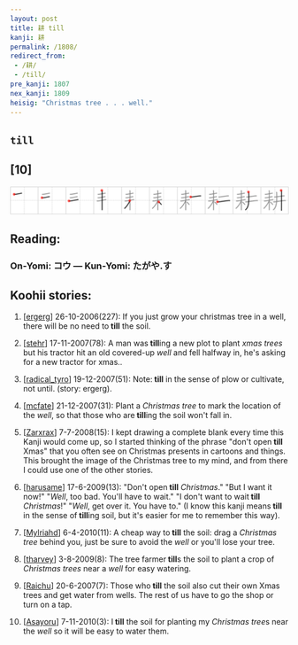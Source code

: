 ```yaml
---
layout: post
title: 耕 till
kanji: 耕
permalink: /1808/
redirect_from:
 - /耕/
 - /till/
pre_kanji: 1807
nex_kanji: 1809
heisig: "Christmas tree . . . well."
---
```


## `till`

## [10]

<div class="stroke"><img src="../images/E88095.png" /></div>

## Reading:

### On-Yomi: コウ &mdash; Kun-Yomi: たがや.す

## Koohii stories:

1) [<a href="http://kanji.koohii.com/profile/ergerg">ergerg</a>] 26-10-2006(227): If you just grow your christmas tree in a well, there will be no need to<strong> till</strong> the soil. 

2) [<a href="http://kanji.koohii.com/profile/stehr">stehr</a>] 17-11-2007(78): A man was<strong> till</strong>ing a new plot to plant <em>xmas trees</em> but his tractor hit an old covered-up <em>well</em> and fell halfway in, he&#039;s asking for a new tractor for xmas.. 

3) [<a href="http://kanji.koohii.com/profile/radical_tyro">radical_tyro</a>] 19-12-2007(51): Note:<strong> till</strong> in the sense of plow or cultivate, not until. (story: ergerg). 

4) [<a href="http://kanji.koohii.com/profile/mcfate">mcfate</a>] 21-12-2007(31): Plant a <em>Christmas tree</em> to mark the location of the <em>well</em>, so that those who are<strong> till</strong>ing the soil won&#039;t fall in. 

5) [<a href="http://kanji.koohii.com/profile/Zarxrax">Zarxrax</a>] 7-7-2008(15): I kept drawing a complete blank every time this Kanji would come up, so I started thinking of the phrase &quot;don&#039;t open<strong> till</strong> Xmas&quot; that you often see on Christmas presents in cartoons and things. This brought the image of the Christmas tree to my mind, and from there I could use one of the other stories. 

6) [<a href="http://kanji.koohii.com/profile/harusame">harusame</a>] 17-6-2009(13): &quot;Don&#039;t open<strong> till</strong> <em>Christmas</em>.&quot; &quot;But I want it now!&quot; &quot;<em>Well</em>, too bad. You&#039;ll have to wait.&quot; &quot;I don&#039;t want to wait<strong> till</strong> <em>Christmas</em>!&quot; &quot;<em>Well</em>, get over it. You have to.&quot; (I know this kanji means<strong> till</strong> in the sense of<strong> till</strong>ing soil, but it&#039;s easier for me to remember this way). 

7) [<a href="http://kanji.koohii.com/profile/Mylriahd">Mylriahd</a>] 6-4-2010(11): A cheap way to<strong> till</strong> the soil: drag a <em>Christmas tree</em> behind you, just be sure to avoid the <em>well</em> or you&#039;ll lose your tree. 

8) [<a href="http://kanji.koohii.com/profile/tharvey">tharvey</a>] 3-8-2009(8): The tree farmer<strong> till</strong>s the soil to plant a crop of <em>Christmas trees</em> near a <em>well</em> for easy watering. 

9) [<a href="http://kanji.koohii.com/profile/Raichu">Raichu</a>] 20-6-2007(7): Those who<strong> till</strong> the soil also cut their own Xmas trees and get water from wells. The rest of us have to go the shop or turn on a tap. 

10) [<a href="http://kanji.koohii.com/profile/Asayoru">Asayoru</a>] 7-11-2010(3): I<strong> till</strong> the soil for planting my <em>Christmas tree</em>s near the <em>well</em> so it will be easy to water them. 
